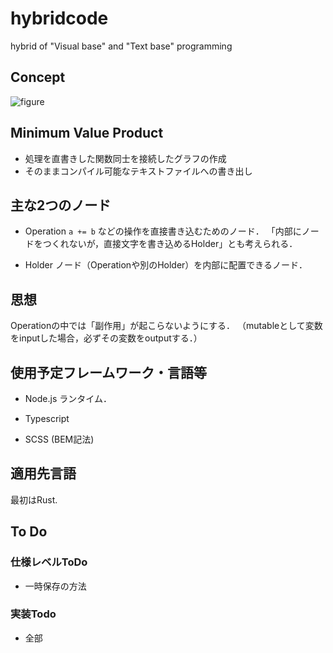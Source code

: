 # hybridcode
hybrid of "Visual base" and "Text base" programming

## Concept
![figure](https://user-images.githubusercontent.com/34291742/89000385-418ff380-d332-11ea-8290-fe342bd1a351.png)

## Minimum Value Product
- 処理を直書きした関数同士を接続したグラフの作成
- そのままコンパイル可能なテキストファイルへの書き出し

## 主な2つのノード
- Operation
```a += b``` などの操作を直接書き込むためのノード．
「内部にノードをつくれないが，直接文字を書き込めるHolder」とも考えられる．

- Holder
ノード（Operationや別のHolder）を内部に配置できるノード．

## 思想
Operationの中では「副作用」が起こらないようにする．
（mutableとして変数をinputした場合，必ずその変数をoutputする．）

## 使用予定フレームワーク・言語等
- Node.js
ランタイム．

- Typescript
- SCSS (BEM記法)

## 適用先言語
最初はRust.

## To Do
### 仕様レベルToDo
- 一時保存の方法

### 実装Todo
- 全部
